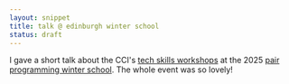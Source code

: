 ```yaml
---
layout: snippet
title: talk @ edinburgh winter school
status: draft
---
```


I gave a short talk about the CCI's [tech skills workshops](https://wiki.cci.arts.ac.uk/books/technical-skills-workshops) at the 2025 [pair programming winter school](https://pairprogramming.ed.ac.uk/winter-school-25/). The whole event was so lovely! 